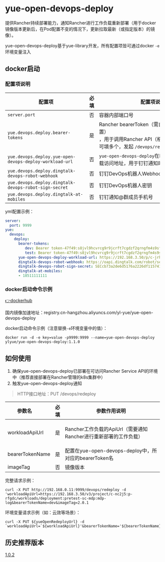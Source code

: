 # yue-open-devops-deploy
提供Rancher持续部署能力，通知Rancher进行工作负载重新部署（用于docker镜像版本更新后，在Pod配置不变的情况下，更新拉取最新（或指定版本）的镜像）。

yue-open-devops-deploy基于yue-library开发，所有配置项皆可通过docker `-e` 环境变量注入

## docker启动
### 配置项说明
|<div style="width:250px">配置项</div>					|必填	|<div style="width:350px">配置项说明</div>																										|示例配置																					|
|--														|--		|--																																				|--																							|
|`server.port`											|否		|容器内部端口号																																	|默认：9999																					|
|`yue.devops.deploy.bearer-tokens`						|是		|Rancher bearerToken（需自行在Rancher中设置） <br> ，用于调用Rancher API（格式：`key: value`）<br> 可填多个，发起 `/devops/redeploy` 请求时必要	|`dev: Bearer token-47f49:s8jvl9hcvrcg9r9jcrft7cgdzf2qrngfm4s9sf6xs75qtx7zhhb5xg`			|
|`yue.devops.deploy.yue-open-devops-deploy-workload-url`|否		|`yue-open-devops-deploy`在Rancher中的工作负载访问地址，用于钉钉通知时点击																		|https://192.168.3.50/p/c-jrhf8:p-rg7dh/workload/deployment:default:yue-open-devops-deploy	|
|`yue.devops.deploy.dingtalk-devops-robot-webhook`		|否		|钉钉DevOps机器人Webhook																														|https://oapi.dingtalk.com/robot/send?access_token=**										|
|`yue.devops.deploy.dingtalk-devops-robot-sign-secret`	|否		|钉钉DevOps机器人密钥																															|SECcb73a2de6d5176a2226df1157413f1d207e380f024351c04a46f1850dde14b22						|
|`yue.devops.deploy.dingtalk-at-mobiles`				|否		|钉钉通知@群成员手机号																															|18511111111（多个`,`分割）																	|

yml配置示例：
```yml
server:
  port: 9999
yue:
  devops:
    deploy:
      bearer-tokens:
         dev: Bearer token-47f49:s8jvl9hcvrcg9r9jcrft7cgdzf2qrngfm4s9sf6xs75qtx7zhhb5xg
         test: Bearer token-47f49:s8jvl9hcvrcg9r9jcrft7cgdzf2qrngfm4s9sf6xs75qtx7zhhb5xg
      yue-open-devops-deploy-workload-url: https://192.168.3.50/p/c-jrhf8:p-rg7dh/workload/deployment:default:yue-open-devops-deploy
      dingtalk-devops-robot-webhook: https://oapi.dingtalk.com/robot/send?access_token=**
      dingtalk-devops-robot-sign-secret: SECcb73a2de6d5176a2226df1157413f1d207e380f024351c04a46f1850dde14b22
      dingtalk-at-mobiles:
      - 18511111111
```

### docker启动命令示例
[👉dockerhub](https://hub.docker.com/r/ylyue/yue-open-devops-deploy)

国内镜像加速地址：registry.cn-hangzhou.aliyuncs.com/yl-yue/yue-open-devops-deploy

docker启动命令示例（注意替换`-e`环境变量中的值）：
```docker
docker run -d -e key=value -p9999:9999 --name=yue-open-devops-deploy ylyue/yue-open-devops-deploy:1.1.0
```

## 如何使用
1. 确保yue-open-devops-deploy已部署在可访问Rancher Service API的环境中（推荐直接部署在Rancher管理的k8s集群中）
2. 触发yue-open-devops-deploy通知

> HTTP接口地址：PUT /devops/redeploy

|<div style="width:110px">参数名</div>	|必填	|<div style="width:300px">参数作用说明</div>						|参数值示例																					|
|--										|--		|--																	|--																							|
|workloadApiUrl							|是		|Rancher工作负载的ApiUrl（需要通知Rancher进行重新部署的工作负载）	|https://192.168.3.50/v3/project/c-nc2j5:p-rfgdc/workloads/deployment:pretest-sc-mdp:mdp-log|
|bearerTokenName						|是		|配置在yue-open-devops-deploy中，所对应的bearerToken名				|dev																						|
|imageTag								|否		|镜像版本															|2.0.1																						|

完整请求示例：
```shell
curl -X PUT http://192.168.0.11:9999/devops/redeploy -d 'workloadApiUrl=https://192.168.3.50/v3/project/c-nc2j5:p-rfgdc/workloads/deployment:pretest-sc-mdp:mdp-log&bearerTokenName=dev&imageTag=2.0.1
```

环境变量请求示例（如：云效等场景）：
```shell
curl -X PUT ${yueOpenRedeployUrl} -d `workloadApiUrl=`${workloadApiUrl}'&bearerTokenName='${bearerTokenName}'&imageTag='${DATETIME}
```

## 历史推荐版本
[1.0.2](https://gitee.com/yue-open/yue-open-devops-deploy/tree/master/docs)